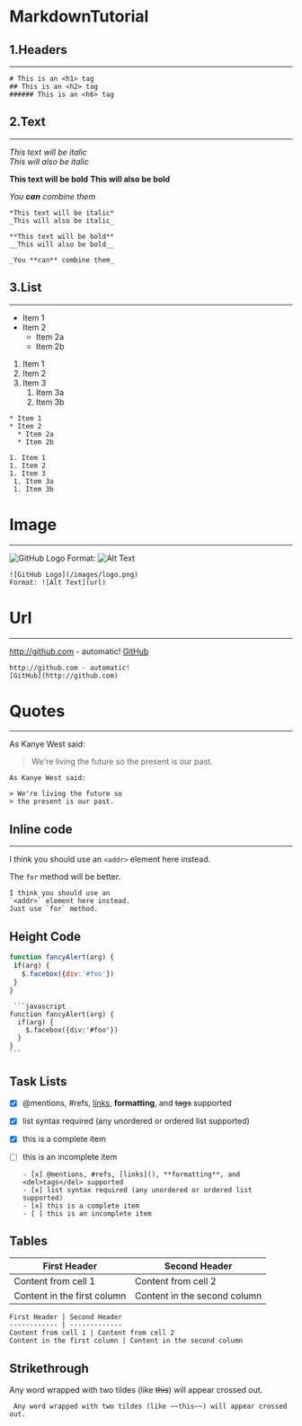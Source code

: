 # MarkdownTutorial

## 1.Headers  
-----

    # This is an <h1> tag
    ## This is an <h2> tag
    ###### This is an <h6> tag

## 2.Text  
-----

  *This text will be italic*  
  _This will also be italic_

  **This text will be bold**
  __This will also be bold__

  _You **can** combine them_
  
    *This text will be italic*  
    _This will also be italic_

    **This text will be bold**
    __This will also be bold__

    _You **can** combine them_
    
## 3.List  
-----

  * Item 1
  * Item 2
    * Item 2a
    * Item 2b

  1. Item 1
  1. Item 2
  1. Item 3
       1. Item 3a
       1. Item 3b
     
    * Item 1
    * Item 2
      * Item 2a
      * Item 2b
    
    1. Item 1
    1. Item 2
    1. Item 3
     1. Item 3a
     1. Item 3b
       
# Image  
-----

  ![GitHub Logo](/images/logo.png)
    Format: ![Alt Text](url)
    
    ![GitHub Logo](/images/logo.png)
    Format: ![Alt Text](url)
    
# Url  
-----
  http://github.com - automatic!
  [GitHub](http://github.com)

    http://github.com - automatic!
    [GitHub](http://github.com)
    
# Quotes  
-----
  As Kanye West said:

  > We're living the future so
  > the present is our past.
  
    As Kanye West said:

    > We're living the future so
    > the present is our past.
    
## Inline code  
-----

  I think you should use an
  `<addr>` element here instead.
  
  The `for` method will be better.
 
    I think you should use an
    `<addr>` element here instead.
    Just use `for` method.
 ## Height Code
 
   ```javascript
  function fancyAlert(arg) {
    if(arg) {
      $.facebox({div:'#foo'})
    }
  }
  ```
  
  
     ```javascript
    function fancyAlert(arg) {
      if(arg) {
        $.facebox({div:'#foo'})
      }
    }
    ```
    
## Task Lists

  - [x] @mentions, #refs, [links](), **formatting**, and <del>tags</del> supported
  - [x] list syntax required (any unordered or ordered list supported)
  - [x] this is a complete item
  - [ ] this is an incomplete item
  
        - [x] @mentions, #refs, [links](), **formatting**, and <del>tags</del> supported
        - [x] list syntax required (any unordered or ordered list supported)
        - [x] this is a complete item
        - [ ] this is an incomplete item
 
 ## Tables
 
   First Header | Second Header
  ------------ | -------------
  Content from cell 1 | Content from cell 2
  Content in the first column | Content in the second column
  
    First Header | Second Header
    ------------ | -------------
    Content from cell 1 | Content from cell 2
    Content in the first column | Content in the second column
    
## Strikethrough

  Any word wrapped with two tildes (like ~~this~~) will appear crossed out.
    
     Any word wrapped with two tildes (like ~~this~~) will appear crossed out.
